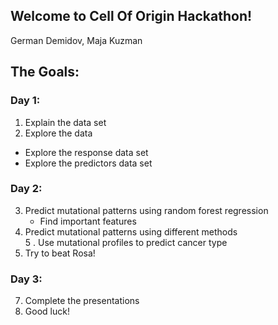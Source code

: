 ## Welcome to Cell Of Origin Hackathon!

German Demidov, Maja Kuzman  

## The Goals:  

### Day 1:  
1. Explain the data set   
2. Explore the data   
  - Explore the response data set  
  - Explore the predictors data set  

### Day 2:  

3. Predict mutational patterns using random forest regression   
    - Find important features  
4. Predict mutational patterns using different methods   
5 . Use mutational profiles to predict cancer type   
6. Try to beat Rosa!  

### Day 3:  

7. Complete the presentations  
8. Good luck!  


